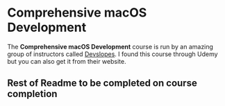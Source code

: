 # Comprehensive macOS Development

The <b>Comprehensive macOS Development</b> course is run by an amazing group of instructors called <a href="https://devslopes.com">Devslopes</a>. I found this course through Udemy but you can also get it from their website.

## Rest of Readme to be completed on course completion 
